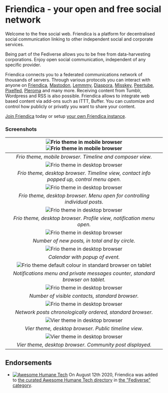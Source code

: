 Friendica - your open and free social network
=============================================

Welcome to the free social web. Friendica is a platform for decentralised social communication linking to other independent social and corporate services.

Being part of the Fediverse allows you to be free from data-harvesting corporations. Enjoy open social communication, independent of any specific provider.

Friendica connects you to a federated communications network of thousands of servers. Through various protocols you can interact with anyone on [Friendica]( https://friendi.ca), [Mastodon](https://joinmastodon.org), [Lemmmy](https://join-lemmy.org/), [Diaspora](https://diasporafoundation.org), [Misskey](https://join.misskey.page), [Peertube](https://joinpeertube.org/), [Pixelfed](https://pixelfed.org/), [Pleroma](https://pleroma.social) and many more. Receiving content from Tumblr, Wordpress and RSS is also possible. Friendica allows to integrate web based content via add-ons such as ITTT, Buffer. You can customize and control how publicly or privatly you want to share your content.

[Join Friendica]((https://dir.friendica.social/servers)) today or setup [your own Friendica instance](doc/Install.md).

### Screenshots

| ![Frio theme in mobile browser](images/screenshots/friendica-frio-mobile-profile-1.png?raw=true "Frio theme in mobile browser") ![Frio theme in mobile browser](images/screenshots/friendica-frio-mobile-profile-2.png?raw=true "Frio theme in mobile browser") |
|:---------------------------------------------------------------------------------------------------------------------------------------------------------------------------------------------------------------------------------------------------------------:|
|                                                                                                    *Frio theme, mobile browser. Timeline and composer view.*                                                                                                    |
|                                                                ![Frio theme in desktop browser](images/screenshots/friendica-frio-green-profile-1.png?raw=true "Frio theme in desktop browser")                                                                 |
|                                                                                    *Frio theme, desktop browser. Timeline view, contact info popped up, control menu open.*                                                                                     |
|                                                                ![Frio theme in desktop browser](images/screenshots/friendica-frio-green-profile-2.png?raw=true "Frio theme in desktop browser")                                                                 |
|                                                                                           *Frio theme, desktop browser. Menu open for controlling individual posts.*                                                                                            |
|                                                                 ![Frio theme in desktop browser](images/screenshots/friendica-frio-red-profile-3.png?raw=true "Frio theme in desktop browser")                                                                  |
|                                                                                              *Frio theme, desktop browser. Profile view, notification menu open.*                                                                                               |
|                                                                 ![Frio theme in desktop browser](images/screenshots/friendica-frio-red-profile-2.png?raw=true "Frio theme in desktop browser")                                                                  |
|                                                                                                         *Number of new posts, in total and by circle.*                                                                                                          |
|                                                                 ![Frio theme in desktop browser](images/screenshots/friendica-frio-red-profile-1.png?raw=true "Frio theme in desktop browser")                                                                  |
|                                                                                                                 *Calendar with popup of event.*                                                                                                                 |
|                                     ![Frio theme default colour in standard browser on tablet](images/screenshots/friendica-frio-default-profile-1.png?raw=true "Frio theme default colour in standard browser on tablet")                                      |
|                                                                                         *Notifications menu and private messages counter, standard browser on tablet.*                                                                                          |
|                                                                ![Frio theme in desktop browser](images/screenshots/friendica-frio-brown-profile-2.png?raw=true "Frio theme in desktop browser")                                                                 |
|                                                                                                         *Number of visible contacts, standard browser.*                                                                                                         |
|                                                                ![Frio theme in desktop browser](images/screenshots/friendica-frio-brown-profile-1.png?raw=true "Frio theme in desktop browser")                                                                 |
|                                                                                                   *Network posts chronologically ordered, standard browser.*                                                                                                    |
|                                                                    ![Vier theme in desktop browser](images/screenshots/friendica-vier-profile.png?raw=true "Vier theme in desktop browser")                                                                     |
|                                                                                                      *Vier theme, desktop browser. Public timeline view.*                                                                                                       |
|                                                                   ![Vier theme in desktop browser](images/screenshots/friendica-vier-community.png?raw=true "Vier theme in desktop browser")                                                                    |
|                                                                                                    *Vier theme, desktop browser. Community post displayed.*                                                                                                     |

## Endorsements

- [![Awesome Humane Tech](images/humane-tech-badge.svg)](https://github.com/humanetech-community/awesome-humane-tech) On August 12th 2020, Friendica was added to [the curated Awesome Humane Tech directory](https://github.com/humanetech-community/awesome-humane-tech) in [the "Fediverse" category](https://github.com/humanetech-community/awesome-humane-tech#fediverse).
